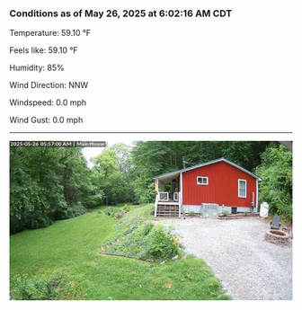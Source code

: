 ### Conditions as of May 26, 2025 at 6:02:16 AM CDT 

Temperature: 59.10 &deg;F

Feels like: 59.10 &deg;F

Humidity: 85%

Wind Direction: NNW

Windspeed: 0.0 mph

Wind Gust: 0.0 mph

---

<img src="./images/latest.jpeg"/>

